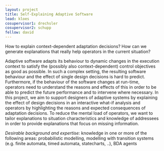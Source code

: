 ```yaml
---
layout: project
title: Self-Explaining Adaptive Software 
lead: kloes
cosupervisor1: drechsler
cosupervisor2: schupp
fellow: david
---
```


How to explain context-dependent adaptation decisions? How can we generate explanations that really help operators in the current situation?

Adaptive software adapts its behaviour to dynamic changes in the execution context to satisfy the (possibly also context-dependent) control objectives as good as possible.
In such a complex setting, the resulting software behaviour and the effect of single design decisions is hard to predict. Furthermore, if the behaviour of the software changes at run-time, operators need to understand the reasons and effects of this in order to be able to predict the future performance and to intervene where necessary.
In this project, we aim to support designers of adaptive systems by explaining the effect of design decisions in an interactive what-if analysis and operators by highlighting the reasons and expected consequences of adaptation decisions.
To reduce the mental load of operators, we want to tailor explanations to situation characteristics and knowledge of addressees in order to provide explanations that focus on missing information.

<em>Desirable background and expertise:</em>
knowledge in one or more of the following areas:  probabilistic modelling, modelling with transition systems (e.g. finite automata, timed automata, statecharts, ..), BDA agents
  

